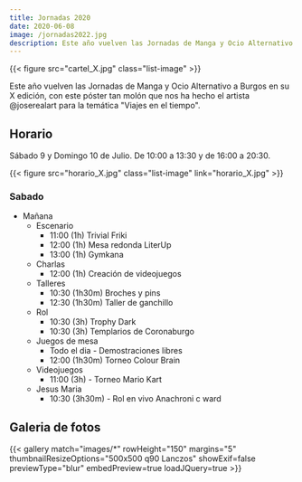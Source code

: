 ```yaml
---
title: Jornadas 2020
date: 2020-06-08
image: /jornadas2022.jpg
description: Este año vuelven las Jornadas de Manga y Ocio Alternativo a Burgos en su X edición, con este póster tan molón que nos ha hecho el artista @joserealart para la temática "Viajes en el tiempo".
---
```


{{< figure src="cartel_X.jpg" class="list-image" >}}

Este año vuelven las Jornadas de Manga y Ocio Alternativo a Burgos en su X edición, con este póster tan molón que nos ha hecho el artista @joserealart para la temática "Viajes en el tiempo".

## Horario

Sábado 9 y Domingo 10 de Julio. De 10:00 a 13:30 y de 16:00 a 20:30.

{{< figure src="horario_X.jpg" class="list-image" link="horario_X.jpg" >}}

### Sabado

- Mañana
  - Escenario
    - 11:00 (1h) Trivial Friki
    - 12:00 (1h) Mesa redonda LiterUp
    - 13:00 (1h) Gymkana
  - Charlas
    - 12:00 (1h) Creación de videojuegos
  - Talleres
    - 10:30 (1h30m) Broches y pins
    - 12:30 (1h30m) Taller de ganchillo
  - Rol
    - 10:30 (3h) Trophy Dark
    - 10:30 (3h) Templarios de Coronaburgo
  - Juegos de mesa
    - Todo el dia - Demostraciones libres
    - 12:00 (1h30m) Torneo Colour Brain
  - Videojuegos
    - 11:00 (3h) - Torneo Mario Kart
  - Jesus Maria
    - 10:30 (3h30m) - Rol en vivo Anachroni c ward

## Galeria de fotos

{{< gallery match="images/*"  rowHeight="150" margins="5" thumbnailResizeOptions="500x500 q90 Lanczos" showExif=false previewType="blur" embedPreview=true loadJQuery=true >}}



